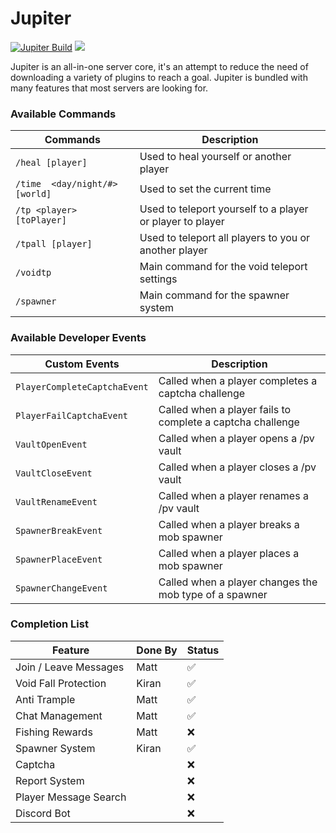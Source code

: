 #      Jupiter
[![Jupiter Build](https://github.com/kiranhart/Jupiter/actions/workflows/maven.yml/badge.svg)](https://github.com/kiranhart/Jupiter/actions/workflows/maven.yml) [![](https://jitpack.io/v/kiranhart/Jupiter.svg)](https://jitpack.io/#kiranhart/Jupiter)

Jupiter is an all-in-one server core, it's an attempt to reduce the need of downloading a variety of plugins to reach a goal. Jupiter is bundled with many features that most servers are looking for. 

<h3 align=left>Available Commands</h3>

| Commands | Description |
| --- | ---|
| `/heal [player]` | Used to heal yourself or another player |
| `/time  <day/night/#> [world]` | Used to set the current time |
| `/tp <player> [toPlayer]` | Used to teleport yourself to a player or player to player |
| `/tpall [player]` | Used to teleport all players to you or another player |
| `/voidtp` | Main command for the void teleport settings |
| `/spawner` | Main command for the spawner system |


<h3 align=left>Available Developer Events</h3>

| Custom Events | Description |
| --- | --- |
| `PlayerCompleteCaptchaEvent` | Called when a player completes a captcha challenge |
| `PlayerFailCaptchaEvent` | Called when a player fails to complete a captcha challenge |
| `VaultOpenEvent` | Called when a player opens a /pv vault |
| `VaultCloseEvent` | Called when a player closes a /pv vault |
| `VaultRenameEvent` | Called when a player renames a /pv vault |
| `SpawnerBreakEvent` | Called when a player breaks a mob spawner |
| `SpawnerPlaceEvent` | Called when a player places a mob spawner |
| `SpawnerChangeEvent` | Called when a player changes the mob type of a spawner |

<h3 align=left>Completion List</h3>

| Feature | Done By | Status |
| --- | --- | --- |
| Join / Leave Messages | Matt | ✅ |
| Void Fall Protection | Kiran | ✅ |
| Anti Trample | Matt | ✅ |
| Chat Management | Matt | ✅ |
| Fishing Rewards | Matt | ❌ |
| Spawner System | Kiran | ✅ |
| Captcha |  | ❌ |
| Report System |  | ❌ |
| Player Message Search |  | ❌ |
| Discord Bot |  | ❌ |